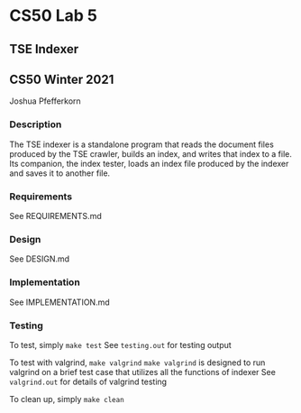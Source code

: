 # CS50 Lab 5
## TSE Indexer
## CS50 Winter 2021
Joshua Pfefferkorn

### Description

The TSE indexer is a standalone program that reads the document files produced by the TSE crawler, builds an index, and writes that index to a file. Its companion, the index tester, loads an index file produced by the indexer and saves it to another file.

### Requirements

See REQUIREMENTS.md

### Design

See DESIGN.md

### Implementation

See IMPLEMENTATION.md

### Testing

To test, simply `make test`
See `testing.out` for testing output

To test with valgrind, `make valgrind`
`make valgrind` is designed to run valgrind on a brief test case that utilizes all the functions of indexer
See `valgrind.out` for details of valgrind testing

To clean up, simply `make clean`